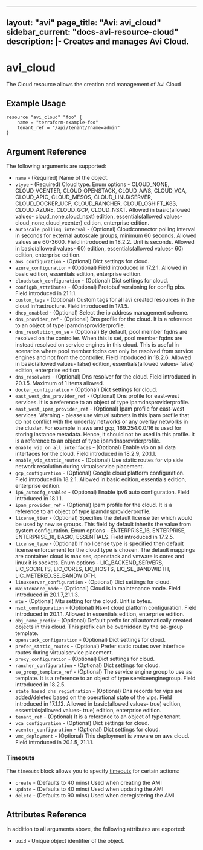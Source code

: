 <!--
    Copyright 2021 VMware, Inc.
    SPDX-License-Identifier: Mozilla Public License 2.0
-->
---
layout: "avi"
page_title: "Avi: avi_cloud"
sidebar_current: "docs-avi-resource-cloud"
description: |-
  Creates and manages Avi Cloud.
---

# avi_cloud

The Cloud resource allows the creation and management of Avi Cloud

## Example Usage

```hcl
resource "avi_cloud" "foo" {
    name = "terraform-example-foo"
    tenant_ref = "/api/tenant/?name=admin"
}
```

## Argument Reference

The following arguments are supported:

* `name` - (Required) Name of the object.
* `vtype` - (Required) Cloud type. Enum options - CLOUD_NONE, CLOUD_VCENTER, CLOUD_OPENSTACK, CLOUD_AWS, CLOUD_VCA, CLOUD_APIC, CLOUD_MESOS, CLOUD_LINUXSERVER, CLOUD_DOCKER_UCP, CLOUD_RANCHER, CLOUD_OSHIFT_K8S, CLOUD_AZURE, CLOUD_GCP, CLOUD_NSXT. Allowed in basic(allowed values- cloud_none,cloud_nsxt) edition, essentials(allowed values- cloud_none,cloud_vcenter) edition, enterprise edition.
* `autoscale_polling_interval` - (Optional) Cloudconnector polling interval in seconds for external autoscale groups, minimum 60 seconds. Allowed values are 60-3600. Field introduced in 18.2.2. Unit is seconds. Allowed in basic(allowed values- 60) edition, essentials(allowed values- 60) edition, enterprise edition.
* `aws_configuration` - (Optional) Dict settings for cloud.
* `azure_configuration` - (Optional) Field introduced in 17.2.1. Allowed in basic edition, essentials edition, enterprise edition.
* `cloudstack_configuration` - (Optional) Dict settings for cloud.
* `configpb_attributes` - (Optional) Protobuf versioning for config pbs. Field introduced in 21.1.1.
* `custom_tags` - (Optional) Custom tags for all avi created resources in the cloud infrastructure. Field introduced in 17.1.5.
* `dhcp_enabled` - (Optional) Select the ip address management scheme.
* `dns_provider_ref` - (Optional) Dns profile for the cloud. It is a reference to an object of type ipamdnsproviderprofile.
* `dns_resolution_on_se` - (Optional) By default, pool member fqdns are resolved on the controller. When this is set, pool member fqdns are instead resolved on service engines in this cloud. This is useful in scenarios where pool member fqdns can only be resolved from service engines and not from the controller. Field introduced in 18.2.6. Allowed in basic(allowed values- false) edition, essentials(allowed values- false) edition, enterprise edition.
* `dns_resolvers` - (Optional) Dns resolver for the cloud. Field introduced in 20.1.5. Maximum of 1 items allowed.
* `docker_configuration` - (Optional) Dict settings for cloud.
* `east_west_dns_provider_ref` - (Optional) Dns profile for east-west services. It is a reference to an object of type ipamdnsproviderprofile.
* `east_west_ipam_provider_ref` - (Optional) Ipam profile for east-west services. Warning - please use virtual subnets in this ipam profile that do not conflict with the underlay networks or any overlay networks in the cluster. For example in aws and gcp, 169.254.0.0/16 is used for storing instance metadata. Hence, it should not be used in this profile. It is a reference to an object of type ipamdnsproviderprofile.
* `enable_vip_on_all_interfaces` - (Optional) Enable vip on all data interfaces for the cloud. Field introduced in 18.2.9, 20.1.1.
* `enable_vip_static_routes` - (Optional) Use static routes for vip side network resolution during virtualservice placement.
* `gcp_configuration` - (Optional) Google cloud platform configuration. Field introduced in 18.2.1. Allowed in basic edition, essentials edition, enterprise edition.
* `ip6_autocfg_enabled` - (Optional) Enable ipv6 auto configuration. Field introduced in 18.1.1.
* `ipam_provider_ref` - (Optional) Ipam profile for the cloud. It is a reference to an object of type ipamdnsproviderprofile.
* `license_tier` - (Optional) Specifies the default license tier which would be used by new se groups. This field by default inherits the value from system configuration. Enum options - ENTERPRISE_16, ENTERPRISE, ENTERPRISE_18, BASIC, ESSENTIALS. Field introduced in 17.2.5.
* `license_type` - (Optional) If no license type is specified then default license enforcement for the cloud type is chosen. The default mappings are container cloud is max ses, openstack and vmware is cores and linux it is sockets. Enum options - LIC_BACKEND_SERVERS, LIC_SOCKETS, LIC_CORES, LIC_HOSTS, LIC_SE_BANDWIDTH, LIC_METERED_SE_BANDWIDTH.
* `linuxserver_configuration` - (Optional) Dict settings for cloud.
* `maintenance_mode` - (Optional) Cloud is in maintenance mode. Field introduced in 20.1.7,21.1.3.
* `mtu` - (Optional) Mtu setting for the cloud. Unit is bytes.
* `nsxt_configuration` - (Optional) Nsx-t cloud platform configuration. Field introduced in 20.1.1. Allowed in essentials edition, enterprise edition.
* `obj_name_prefix` - (Optional) Default prefix for all automatically created objects in this cloud. This prefix can be overridden by the se-group template.
* `openstack_configuration` - (Optional) Dict settings for cloud.
* `prefer_static_routes` - (Optional) Prefer static routes over interface routes during virtualservice placement.
* `proxy_configuration` - (Optional) Dict settings for cloud.
* `rancher_configuration` - (Optional) Dict settings for cloud.
* `se_group_template_ref` - (Optional) The service engine group to use as template. It is a reference to an object of type serviceenginegroup. Field introduced in 18.2.5.
* `state_based_dns_registration` - (Optional) Dns records for vips are added/deleted based on the operational state of the vips. Field introduced in 17.1.12. Allowed in basic(allowed values- true) edition, essentials(allowed values- true) edition, enterprise edition.
* `tenant_ref` - (Optional) It is a reference to an object of type tenant.
* `vca_configuration` - (Optional) Dict settings for cloud.
* `vcenter_configuration` - (Optional) Dict settings for cloud.
* `vmc_deployment` - (Optional) This deployment is vmware on aws cloud. Field introduced in 20.1.5, 21.1.1.


### Timeouts

The `timeouts` block allows you to specify [timeouts](https://www.terraform.io/docs/configuration/resources.html#timeouts) for certain actions:

* `create` - (Defaults to 40 mins) Used when creating the AMI
* `update` - (Defaults to 40 mins) Used when updating the AMI
* `delete` - (Defaults to 90 mins) Used when deregistering the AMI

## Attributes Reference

In addition to all arguments above, the following attributes are exported:

* `uuid` -  Unique object identifier of the object.

